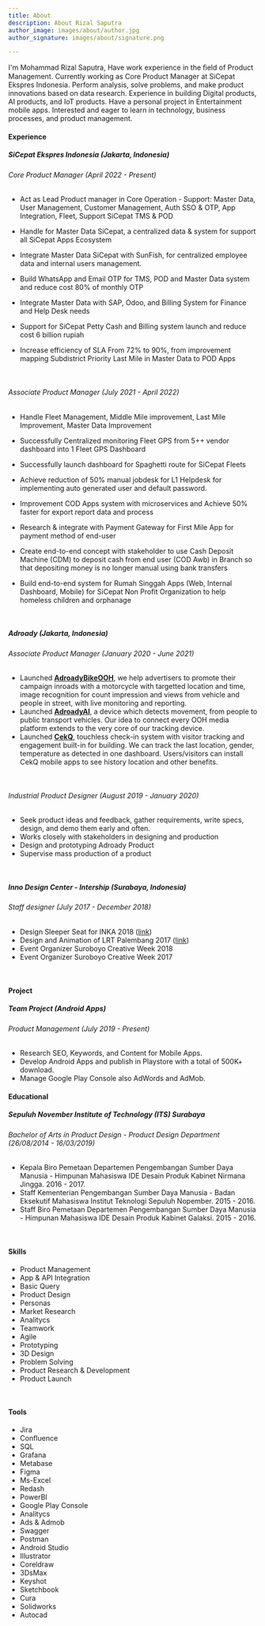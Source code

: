 ```yaml
---
title: About
description: About Rizal Saputra
author_image: images/about/author.jpg
author_signature: images/about/signature.png

---
```

I'm Mohammad Rizal Saputra, Have work experience in the ﬁeld of Product Management. Currently working as Core Product Manager at SiCepat Ekspres Indonesia. Perform analysis, solve problems, and make product innovations based on data research. Experience in building Digital products, AI products, and IoT products. Have a personal project in Entertainment mobile apps. Interested and eager to learn in technology, business processes, and product management.

#### **Experience**

##### **SiCepat Ekspres Indonesia (Jakarta, Indonesia)**

###### _Core Product Manager_ (April 2022 - Present)

* Act as Lead Product manager in Core Operation - Support: Master Data, User Management, Customer Management, Auth SSO & OTP, App Integration, Fleet, Support SiCepat TMS & POD
* Handle for Master Data SiCepat, a centralized data & system for support all SiCepat Apps Ecosystem
* Integrate Master Data SiCepat with SunFish, for centralized employee data and internal users management.
* Build WhatsApp and Email OTP for TMS, POD and Master Data system and reduce cost 80% of monthly OTP
* Integrate Master Data with SAP, Odoo, and Billing System for Finance and Help Desk needs
* Support for SiCepat Petty Cash and Billing system launch and reduce cost 6 billion rupiah
* Increase efficiency of SLA From 72% to 90%, from improvement mapping Subdistrict Priority Last Mile in Master Data to POD Apps

  <br>

###### _Associate Product Manager_ (July 2021 - April 2022)

* Handle Fleet Management, Middle Mile improvement, Last Mile Improvement, Master Data Improvement
* Successfully Centralized monitoring Fleet GPS from 5++ vendor dashboard into 1 Fleet GPS Dashboard
* Successfully launch dashboard for Spaghetti route for SiCepat Fleets
* Achieve reduction of 50% manual jobdesk for L1 Helpdesk for implementing auto generated user and default password.
* Improvement COD Apps system with microservices and Achieve 50% faster for export report data and process
* Research & integrate with Payment Gateway for First Mile App for payment method of end-user
* Create end-to-end concept with stakeholder to use Cash Deposit Machine (CDM) to deposit cash from end user (COD Awb) in Branch so that depositing money is no longer manual using bank transfers
* Build end-to-end system for Rumah Singgah Apps (Web, Internal Dashboard, Mobile) for SiCepat Non Profit Organization to help homeless children and orphanage

  <br>

##### **Adroady (Jakarta, Indonesia)**

###### _Associate Product Manager_ (January 2020 - June 2021)

* Launched [**AdroadyBikeOOH**](https://rizalsaputra.com/portfolio/mobile-dooh-flagship-product-with-adroady/), we help advertisers to promote their campaign inroads with a motorcycle with targetted location and time, image recognition for count impression and views from vehicle and people in street, with live monitoring and reporting.
* Launched [**AdroadyAI**](https://rizalsaputra.com/portfolio/ai-device-project-with-adroady/), a device which detects movement, from people to public transport vehicles. Our idea to connect every OOH media platform extends to the very core of our tracking device.
* Launched [**CekQ**](https://rizalsaputra.com/portfolio/cekq-product/), touchless check-in system with visitor tracking and engagement built-in for building. We can track the last location, gender, temperature as detected in one dashboard. Users/visitors can install CekQ mobile apps to see history location and other benefits.

<br>

###### _Industrial Product Designer_ (August 2019 - January 2020)

* Seek product ideas and feedback, gather requirements, write specs, design, and demo them early and often.
* Works closely with stakeholders in designing and production
* Design and prototyping Adroady Product
* Supervise mass production of a product

<br>

##### **Inno Design Center - Intership (Surabaya, Indonesia)**

###### _Staff designer_ (July 2017 - December 2018)

* Design Sleeper Seat for INKA 2018 ([link](https://rizalsaputra.com/portfolio/railway-project-with-inno-design-center/))
* Design and Animation of LRT Palembang 2017 ([link](https://rizalsaputra.com/portfolio/railway-project-with-inno-design-center/))
* Event Organizer Suroboyo Creative Week 2018
* Event Organizer Suroboyo Creative Week 2017

<br>

#### **Project**

##### **Team Project (Android Apps)**

###### _Product Management_ (July 2019 - Present)

* Research SEO, Keywords, and Content for Mobile Apps.
* Develop Android Apps and publish in Playstore with a total of 500K+ download.
* Manage Google Play Console also AdWords and AdMob.

#### **Educational**

##### **Sepuluh November Institute of Technology (ITS) Surabaya**

###### _Bachelor of Arts in Product Design - Product Design Department (26/08/2014 - 16/03/2019)_

* Kepala Biro Pemetaan Departemen Pengembangan Sumber Daya Manusia - Himpunan Mahasiswa IDE Desain Produk Kabinet Nirmana Jingga. 2016 - 2017.
* Staff Kementerian Pengembangan Sumber Daya Manusia - Badan Eksekutif Mahasiswa Institut Teknologi Sepuluh Nopember. 2015 - 2016.
* Staff Biro Pemetaan Departemen Pengembangan Sumber Daya Manusia - Himpunan Mahasiswa IDE Desain Produk Kabinet Galaksi. 2015 - 2016.

<br>

#### **Skills**

* Product Management
* App & API Integration
* Basic Query
* Product Design
* Personas
* Market Research
* Analitycs
* Teamwork
* Agile
* Prototyping
* 3D Design
* Problem Solving
* Product Research & Development
* Product Launch

<br>

#### **Tools**

* Jira
* Confluence
* SQL
* Grafana
* Metabase
* Figma
* Ms-Excel
* Redash
* PowerBI
* Google Play Console
* Analitycs
* Ads & Admob
* Swagger
* Postman
* Android Studio
* Illustrator
* Coreldraw
* 3DsMax
* Keyshot
* Sketchbook
* Cura
* Solidworks
* Autocad